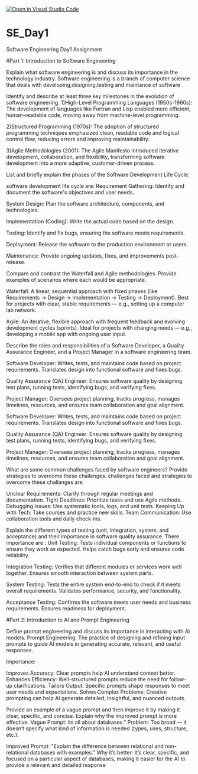 [![Open in Visual Studio Code](https://classroom.github.com/assets/open-in-vscode-2e0aaae1b6195c2367325f4f02e2d04e9abb55f0b24a779b69b11b9e10269abc.svg)](https://classroom.github.com/online_ide?assignment_repo_id=18455775&assignment_repo_type=AssignmentRepo)
# SE_Day1
Software Engineering Day1 Assignment

#Part 1: Introduction to Software Engineering

Explain what software engineering is and discuss its importance in the technology industry.
Software engineering is a branch of computer science that deals with developing,designing,testing and maintance of software

Identify and describe at least three key milestones in the evolution of software engineering.
1)High-Level Programming Languages (1950s-1960s): The development of languages like Fortran and Lisp enabled more efficient, human-readable code, moving away from machine-level programming.

2)Structured Programming (1970s): The adoption of structured programming techniques emphasized clean, readable code and logical control flow, reducing errors and improving maintainability.

3)Agile Methodologies (2001): The Agile Manifesto introduced iterative development, collaboration, and flexibility, transforming software development into a more adaptive, customer-driven process.





List and briefly explain the phases of the Software Development Life Cycle.

software development life cycle are:
Requirement Gathering: Identify and document the software's objectives and user needs.

System Design: Plan the software architecture, components, and technologies.

Implementation (Coding): Write the actual code based on the design.

Testing: Identify and fix bugs, ensuring the software meets requirements.

Deployment: Release the software to the production environment or users.

Maintenance: Provide ongoing updates, fixes, and improvements post-release.





Compare and contrast the Waterfall and Agile methodologies. Provide examples of scenarios where each would be appropriate.

Waterfall: A linear, sequential approach with fixed phases (like Requirements → Design → Implementation → Testing → Deployment). Best for projects with clear, stable requirements — e.g., setting up a computer lab network.

Agile: An iterative, flexible approach with frequent feedback and evolving development cycles (sprints). Ideal for projects with changing needs — e.g., developing a mobile app with ongoing user input.










Describe the roles and responsibilities of a Software Developer, a Quality Assurance Engineer, and a Project Manager in a software engineering team.

Software Developer: Writes, tests, and maintains code based on project requirements. Translates design into functional software and fixes bugs.

Quality Assurance (QA) Engineer: Ensures software quality by designing test plans, running tests, identifying bugs, and verifying fixes.

Project Manager: Oversees project planning, tracks progress, manages timelines, resources, and ensures team collaboration and goal alignment.









Software Developer: Writes, tests, and maintains code based on project requirements. Translates design into functional software and fixes bugs.

Quality Assurance (QA) Engineer: Ensures software quality by designing test plans, running tests, identifying bugs, and verifying fixes.

Project Manager: Oversees project planning, tracks progress, manages timelines, resources, and ensures team collaboration and goal alignment.









What are some common challenges faced by software engineers? Provide strategies to overcome these challenges.
challenges faced and strategies to overcome these challanges are:

Unclear Requirements: Clarify through regular meetings and documentation.
Tight Deadlines: Prioritize tasks and use Agile methods.
Debugging Issues: Use systematic tools, logs, and unit tests.
Keeping Up with Tech: Take courses and practice new skills.
Team Communication: Use collaboration tools and daily check-ins.








Explain the different types of testing (unit, integration, system, and acceptance) and their importance in software quality assurance.
There importance are :
Unit Testing: Tests individual components or functions to ensure they work as expected. Helps catch bugs early and ensures code reliability.

Integration Testing: Verifies that different modules or services work well together. Ensures smooth interaction between system parts.

System Testing: Tests the entire system end-to-end to check if it meets overall requirements. Validates performance, security, and functionality.

Acceptance Testing: Confirms the software meets user needs and business requirements. Ensures readiness for deployment.

#Part 2: Introduction to AI and Prompt Engineering


Define prompt engineering and discuss its importance in interacting with AI models.
Prompt Engineering: The practice of designing and refining input prompts to guide AI models in generating accurate, relevant, and useful responses.

Importance:

Improves Accuracy: Clear prompts help AI understand context better.
Enhances Efficiency: Well-structured prompts reduce the need for follow-up clarifications.
Tailors Output: Specific prompts shape responses to meet user needs and expectations.
Solves Complex Problems: Creative prompting can help AI generate detailed, insightful, and nuanced outputs.








Provide an example of a vague prompt and then improve it by making it clear, specific, and concise. Explain why the improved prompt is more effective.
Vague Prompt: its  all  about databases."
Problem: Too broad — it doesn’t specify what kind of information is needed (types, uses, structure, etc.).

Improved Prompt: "Explain the difference between relational and non-relational databases with examples."
Why it’s better: It’s clear, specific, and focused on a particular aspect of databases, making it easier for the AI to provide a relevant and detailed response
